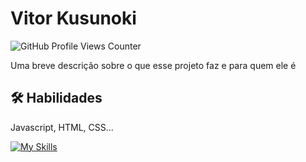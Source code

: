 
# Vitor Kusunoki 
![GitHub Profile Views Counter](https://komarev.com/ghpvc/?username=Kusunoki98&color=blue&style=flat) 

Uma breve descrição sobre o que esse projeto faz e para quem ele é


## 🛠 Habilidades
Javascript, HTML, CSS...


[![My Skills](https://skillicons.dev/icons?i=android,bash,discord,git,github,gmail,linkedin,notion,py,visualstudio,flask,ai,vscode,powershell,windows,workers&perline=31)](https://skillicons.dev)

